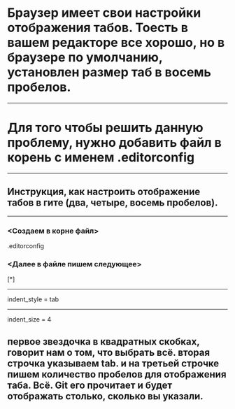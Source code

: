 
# Браузер имеет свои настройки отображения табов. Тоесть в вашем редакторе все хорошо, но в браузере по умолчанию, установлен размер таб  в восемь пробелов. 
***
# Для того чтобы решить данную проблему, нужно добавить файл в корень с именем .editorconfig
****
## Инструкция, как настроить отображение табов в гите (два, четыре, восемь пробелов).
***
### <Создаем в корне файл>

.editorconfig

### <Далее в файле пишем следующее>

[*]
***
indent_style = tab
***
indent_size = 4


## первое звездочка в квадратных скобках, говорит нам о том, что выбрать всё. вторая строчка указываем tab. и на третьей строчке пишем количество пробелов для отображения таба. Всё. Git его прочитает и будет отображать столько, сколько вы указали.
